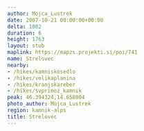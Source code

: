 ```yaml
---
author: Mojca_Lustrek
date: 2007-10-21 00:00:00+00:00
delta: 1002
duration: 6
height: 1763
layout: stub
maplink: https://mapzs.projekti.si/poi/741
name: Strelovec
nearby:
- /hikes/kamniskosedlo
- /hikes/velikaplanina
- /hikes/kranjskareber
- /hikes/svprimoz_kamnik
peak: 46.394324,14.658004
photo_author: Mojca_Lustrek
region: kamnik-alps
title: Strelovec
---
```

